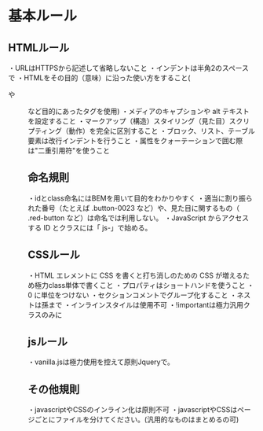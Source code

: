 # 基本ルール

## HTMLルール
・URLはHTTPSから記述して省略しないこと
・インデントは半角2のスペースで
・HTMLをその目的（意味）に沿った使い方をすること(<p>や<dd>など目的にあったタグを使用)
・メディアのキャプションや alt テキストを設定すること
・マークアップ（構造）スタイリング（見た目）スクリプティング（動作）を完全に区別すること
・ブロック、リスト、テーブル要素は改行インデントを行うこと
・属性をクォーテーションで囲む際は"二重引用符"を使うこと

## 命名規則
・idとclass命名にはBEMを用いて目的をわかりやすく
・適当に割り振られた番号（たとえば .button-0023 など）や、見た目に関するもの（ .red-button など）は命名では利用しない。
・JavaScript からアクセスする ID とクラスには「 js-」で始める。

## CSSルール
・HTML エレメントに CSS を書くと打ち消しのための CSS が増えるため極力class単体で書くこと
・プロパティはショートハンドを使うこと
・0 に単位をつけない
・セクションコメントでグループ化すること
・ネストは孫まで
・インラインスタイルは使用不可
・!importantは極力汎用クラスのみに

## jsルール
・vanilla.jsは極力使用を控えて原則Jqueryで。

## その他規則
・javascriptやCSSのインライン化は原則不可
・javascriptやCSSはページごとにファイルを分けてください。(汎用的なものはまとめるの可)



